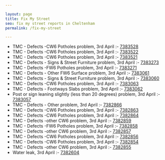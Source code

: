 ```yaml
---

layout: page
title: Fix My Street
seo: fix my street reports in Cheltenham
permalink: /fix-my-street

---
```


<!-- fix_marker starts -->

- TMC - Defects -CW6 Potholes  problem, 3rd April :- [7383528](https://www.fixmystreet.com/report/7383528)
- TMC - Defects -CW6 Potholes  problem, 3rd April :- [7383522](https://www.fixmystreet.com/report/7383522)
- TMC - Defects -CW6 Potholes  problem, 3rd April :- [7383521](https://www.fixmystreet.com/report/7383521)
- TMC - Defects - Signs & Street Furniture problem, 3rd April :- [7383273](https://www.fixmystreet.com/report/7383273)
- TMC - Defects -FW6 Potholes problem, 3rd April :- [7383271](https://www.fixmystreet.com/report/7383271)
- TMC - Defects - Other FW6  Surface problem, 3rd April :- [7383061](https://www.fixmystreet.com/report/7383061)
- TMC - Defects - Signs & Street Furniture problem, 3rd April :- [7383060](https://www.fixmystreet.com/report/7383060)
- TMC - Defects -CW6 Potholes  problem, 3rd April :- [7383063](https://www.fixmystreet.com/report/7383063)
- TMC - Defects - Footways Slabs problem, 3rd April :- [7383062](https://www.fixmystreet.com/report/7383062)
- Post or sign leaning slightly (less than 20 degrees) problem, 3rd April :- [7383057](https://www.fixmystreet.com/report/7383057)
- TMC - Defects - Other problem, 3rd April :- [7382866](https://www.fixmystreet.com/report/7382866)
- TMC - Defects -CW6 Potholes  problem, 3rd April :- [7382863](https://www.fixmystreet.com/report/7382863)
- TMC - Defects -CW6 Potholes  problem, 3rd April :- [7382864](https://www.fixmystreet.com/report/7382864)
- TMC - Defects -other CW6 problem, 3rd April :- [7382859](https://www.fixmystreet.com/report/7382859)
- TMC - Defects -FW6 Potholes problem, 3rd April :- [7382858](https://www.fixmystreet.com/report/7382858)
- TMC - Defects -other CW6 problem, 3rd April :- [7382857](https://www.fixmystreet.com/report/7382857)
- TMC - Defects -CW6 Potholes  problem, 3rd April :- [7382856](https://www.fixmystreet.com/report/7382856)
- TMC - Defects -CW6 Potholes  problem, 3rd April :- [7382854](https://www.fixmystreet.com/report/7382854)
- TMC - Defects -other CW6 problem, 3rd April :- [7382855](https://www.fixmystreet.com/report/7382855)
- Water leak, 3rd April :- [7382604](https://www.fixmystreet.com/report/7382604)

<!-- fix_marker ends -->